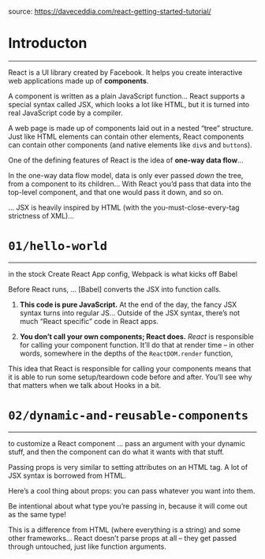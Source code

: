 source: https://daveceddia.com/react-getting-started-tutorial/

# Introducton

---

React is a UI library created by Facebook. It helps you create interactive web
applications made up of **components**.

A component is written as a plain JavaScript function... React supports a special syntax
called JSX, which looks a lot like HTML, but it is turned into real JavaScript code by a
compiler.

A web page is made up of components laid out in a nested “tree” structure. Just like
HTML elements can contain other elements, React components can contain other components
(and native elements like `div`s and `button`s).

One of the defining features of React is the idea of **one-way data flow**...

In the one-way data flow model, data is only ever passed _down_ the tree, from a
component to its children... With React you’d pass that data into the top-level
component, and that one would pass it down, and so on.

... JSX is heavily inspired by HTML (with the you-must-close-every-tag strictness of
XML)...

# `01/hello-world`

---

in the stock Create React App config, Webpack is what kicks off Babel

Before React runs, ... [Babel] converts the JSX into function calls.

1. **This code is pure JavaScript.** At the end of the day, the fancy JSX syntax turns
   into regular JS... Outside of the JSX syntax, there’s not much “React specific” code
   in React apps.

2. **You don’t call your own components; React does.** _React_ is responsible for
   calling your component function. It’ll do that at render time – in other words,
   somewhere in the depths of the `ReactDOM.render` function,

This idea that React is responsible for calling your components means that it is able to
run some setup/teardown code before and after. You’ll see why that matters when we talk
about Hooks in a bit.

# `02/dynamic-and-reusable-components`

---

to customize a React component ... pass an argument with your dynamic stuff, and then
the component can do what it wants with that stuff.

Passing props is very similar to setting attributes on an HTML tag. A lot of JSX syntax
is borrowed from HTML.

Here’s a cool thing about props: you can pass whatever you want into them.

Be intentional about what type you’re passing in, because it will come out as the same
type!

This is a difference from HTML (where everything is a string) and some other
frameworks... React doesn’t parse props at all – they get passed through untouched,
just like function arguments.
